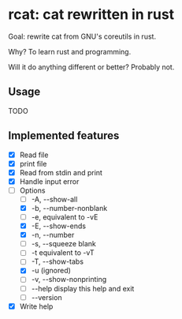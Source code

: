 # rcat: cat rewritten in rust

Goal: rewrite cat from GNU's coreutils in rust.

Why? To learn rust and programming.

Will it do anything different or better? Probably not.


## Usage

TODO

## Implemented features

* [X] Read file 
* [X] print file 
* [X] Read from stdin and print
* [X] Handle input error
* [ ] Options
  * [ ] -A, --show-all
  * [X] -b, --number-nonblank
  * [ ] -e, equivalent to -vE
  * [X] -E, --show-ends
  * [X] -n, --number
  * [ ] -s, --squeeze blank
  * [ ] -t  equivalent to -vT
  * [ ] -T, --show-tabs
  * [X] -u (ignored)
  * [ ] -v, --show-nonprinting
  * [ ] --help display this help and exit
  * [ ] --version
* [X] Write help
